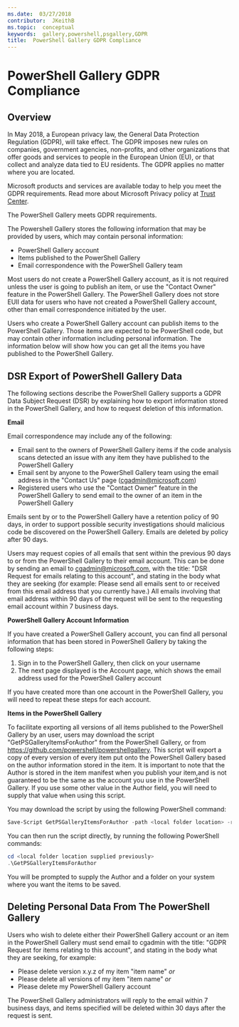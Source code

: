 ```yaml
---
ms.date:  03/27/2018
contributor:  JKeithB
ms.topic:  conceptual
keywords:  gallery,powershell,psgallery,GDPR
title:  PowerShell Gallery GDPR Compliance
---
```


# PowerShell Gallery GDPR Compliance

## Overview

In May 2018, a European privacy law, the General Data Protection Regulation (GDPR), will take effect. 
The GDPR imposes new rules on companies, government agencies, non-profits, and other organizations that offer goods and services to people in the European Union (EU), or that collect and analyze data tied to EU residents. The GDPR applies no matter where you are located. 

Microsoft products and services are available today to help you meet the GDPR requirements. 
Read more about Microsoft Privacy policy at [Trust Center](https://www.microsoft.com/trustcenter).

The PowerShell Gallery meets GDPR requirements. 

The Powershell Gallery stores the following information that may be provided by users, which may contain personal information:

* PowerShell Gallery account 
* Items published to the PowerShell Gallery
* Email correspondence with the PowerShell Gallery team 

Most users do not create a PowerShell Gallery account, as it is not required unless the user is going to publish an item, or use the "Contact Owner" feature in the PowerShell Gallery. 
The PowerShell Gallery does not store EUII data for users who have not created a PowerShell Gallery account, other than email correspondence initiated by the user. 

Users who create a PowerShell Gallery account can publish items to the PowerShell Gallery. 
Those items are expected to be PowerShell code, but may contain other information including personal information. The information below will show how you can get all the items you have published to the PowerShell Gallery.


## DSR Export of PowerShell Gallery Data

The following sections describe the PowerShell Gallery supports a GDPR Data Subject Request (DSR) by explaining how to export information stored in the PowerShell Gallery, and how to request deletion of this information.

__Email__ 

Email correspondence may include any of the following:

* Email sent to the owners of PowerShell Gallery items if the code analysis scans detected an issue with any item they have published to the PowerShell Gallery
* Email sent by anyone to the PowerShell Gallery team using the email address in the "Contact Us" page (cgadmin@microsoft.com)
* Registered users who use the "Contact Owner" feature in the PowerShell Gallery to send email to the owner of an item in the PowerShell Gallery

Emails sent by or to the PowerShell Gallery have a retention policy of 90 days, in order to support possible security investigations should malicious code be discovered on the PowerShell Gallery. 
Emails are deleted by policy after 90 days.

Users may request copies of all emails that sent within the previous 90 days to or from the PowerShell Gallery to their email account. This can be done by sending an email to cgadmin@microsoft.com, with the title: "DSR Request for emails relating to this account", and stating in the body what they are seeking (for example: Please send all emails sent to or received from this email address that you currently have.) All emails involving that email address within 90 days of the request will be sent to the requesting email account within 7 business days.


__PowerShell Gallery Account Information__

If you have created a PowerShell Gallery account, you can find all personal information that has been stored in PowerShell Gallery by taking the following steps: 

1. Sign in to the PowerShell Gallery, then click on your username
2. The next page displayed is the Account page, which shows the email address used for the PowerShell Gallery account

If you have created more than one account in the PowerShell Gallery, you will need to repeat these steps for each account.

__Items in the PowerShell Gallery__

To facilitate exporting all versions of all items published to the PowerShell Gallery by an user, users may download the script "GetPSGalleryItemsForAuthor" from the PowerShell Gallery, or from https://github.com/powershell/powershellgallery. This script will export a copy of every version of every item put onto the PowerShell Gallery based on the author information stored in the item. It is important to note that the Author is stored in the item manifest when you publish your item,and is not guaranteed to be the same as the account you use in the PowerShell Gallery. If you use some other value in the Author field, you will need to supply that value when using this script.

You may download the script by using the following PowerShell command:

```powershell
Save-Script GetPSGalleryItemsForAuthor -path <local folder location> -repository psgallery 
```


You can then run the script directly, by running the following PowerShell commands:

```powershell
cd <local folder location supplied previously>
.\GetPSGalleryItemsForAuthor 
```

You will be prompted to supply the Author and a folder on your system where you want the items to be saved. 

## Deleting Personal Data From The PowerShell Gallery

Users who wish to delete either their PowerShell Gallery account or an item in the PowerShell Gallery must send email to cgadmin with the title: "GDPR Request for items relating to this account", and stating in the body what they are seeking, for example: 

* Please delete version x.y.z of my item "item name"  _or_ 
* Please delete all versions of my item "item name"  _or_ 
* Please delete my PowerShell Gallery account

The PowerShell Gallery administrators will reply to the email within 7 business days, and items specified will be deleted within 30 days after the request is sent. 

